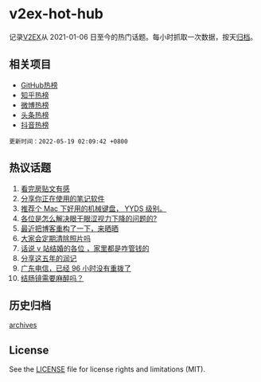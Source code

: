 # v2ex-hot-hub

 记录[V2EX](https://www.v2ex.com/)从 2021-01-06 日至今的热门话题。每小时抓取一次数据，按天[归档](archives)。
 
 ## 相关项目

- [GitHub热榜](https://github.com/lonnyzhang423/github-hot-hub)
- [知乎热榜](https://github.com/lonnyzhang423/zhihu-hot-hub)
- [微博热榜](https://github.com/lonnyzhang423/weibo-hot-hub)
- [头条热榜](https://github.com/lonnyzhang423/toutiao-hot-hub)
- [抖音热榜](https://github.com/lonnyzhang423/douyin-hot-hub)


 `更新时间：2022-05-19 02:09:42 +0800`

## 热议话题

1. [看完房贴文有感](https://www.v2ex.com/t/853624)
1. [分享你正在使用的笔记软件](https://www.v2ex.com/t/853646)
1. [推荐个 Mac 下好用的机械键盘， YYDS 级别。](https://www.v2ex.com/t/853651)
1. [各位是怎么解决眼干眼涩视力下降的问题的?](https://www.v2ex.com/t/853605)
1. [最近把博客重构了一下，来晒晒](https://www.v2ex.com/t/853641)
1. [大家会定期清除照片吗](https://www.v2ex.com/t/853648)
1. [话说 v 站结婚的各位 ，家里都是咋管钱的](https://www.v2ex.com/t/853697)
1. [分享这五年的润记](https://www.v2ex.com/t/853597)
1. [广东电信，已经 96 小时没有重拨了](https://www.v2ex.com/t/853603)
1. [结肠镜需要麻醉吗？](https://www.v2ex.com/t/853643)

## 历史归档

[archives](archives)

## License

See the [LICENSE](LICENSE) file for license rights and limitations (MIT).

